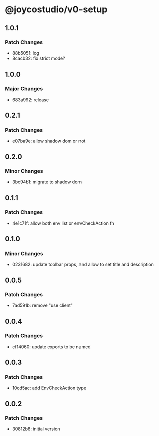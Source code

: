 # @joycostudio/v0-setup

## 1.0.1

### Patch Changes

- 88b5051: log
- 8cacb32: fix strict mode?

## 1.0.0

### Major Changes

- 683a992: release

## 0.2.1

### Patch Changes

- e07ba9e: allow shadow dom or not

## 0.2.0

### Minor Changes

- 3bc94b1: migrate to shadow dom

## 0.1.1

### Patch Changes

- 4e1c71f: allow both env list or envCheckAction fn

## 0.1.0

### Minor Changes

- 0231682: update toolbar props, and allow to set title and description

## 0.0.5

### Patch Changes

- 7ad591b: remove "use client"

## 0.0.4

### Patch Changes

- cf14060: update exports to be named

## 0.0.3

### Patch Changes

- 10cd5ac: add EnvCheckAction type

## 0.0.2

### Patch Changes

- 30812b8: initial version
